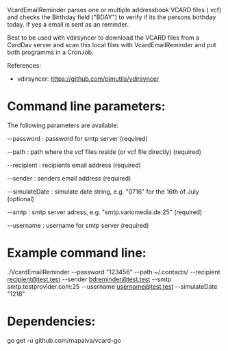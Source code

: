 VcardEmailReminder parses one or multiple addressbook VCARD files (.vcf) and 
checks the Birthday field ("BDAY") to verify if its the persons birthday today.
If yes a email is sent as an reminder.

Best to be used with vdirsyncer to download the VCARD files from a CardDav server
and scan this local files with VcardEmailReminder and put both programms in a CronJob.

References:
- vdirsyncer: https://github.com/pimutils/vdirsyncer 

# Command line parameters:
The following parameters are available:

  --password : password for smtp server (required)
		
  --path : path where the vcf files reside (or vcf file directly) (required)
		
  --recipient : recipients email address (required)
		
  --sender : senders email address (required)
		
  --simulateDate : simulate date string, e.g. "0716" for the 16th of July (optional)
		
  --smtp : smtp server adress, e.g. "smtp.variomedia.de:25" (required)
		
  --username : username for smtp server (required)



# Example command line:
./VcardEmailReminder --password "123456" --path ~/.contacts/ --recipient recipient@test.test --sender bdreminder@test.test --smtp smtp.testprovider.com:25 --username username@test.test --simulateDate "1218"

# Dependencies:
go get -u github.com/mapaiva/vcard-go

